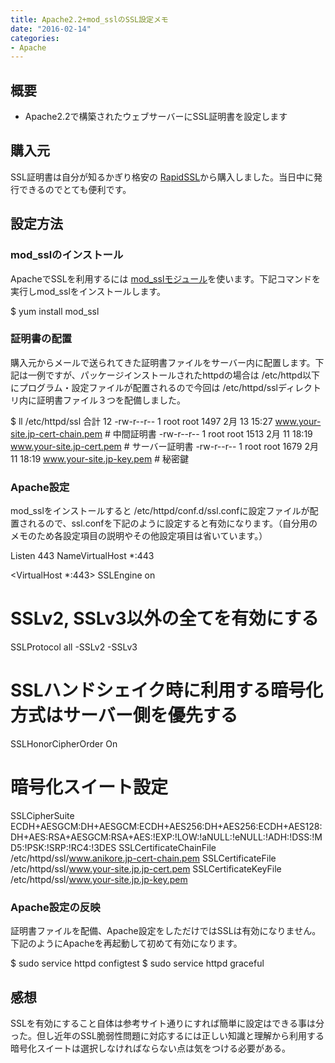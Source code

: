 ```yaml
---
title: Apache2.2+mod_sslのSSL設定メモ
date: "2016-02-14"
categories: 
- Apache
---
```


## 概要



*  Apache2.2で構築されたウェブサーバーにSSL証明書を設定します


## 購入元


SSL証明書は自分が知るかぎり格安の
[RapidSSL](http://www.rapid-ssl.jp/)から購入しました。当日中に発行できるのでとても便利です。


## 設定方法



### mod_sslのインストール


ApacheでSSLを利用するには
[mod_sslモジュール](http://httpd.apache.org/docs/2.2/en/mod/mod_ssl.html)を使います。下記コマンドを実行しmod_sslをインストールします。


$ yum install mod_ssl


### 証明書の配置


購入元からメールで送られてきた証明書ファイルをサーバー内に配置します。下記は一例ですが、パッケージインストールされたhttpdの場合は 
/etc/httpd以下にプログラム・設定ファイルが配置されるので今回は
/etc/httpd/sslディレクトリ内に証明書ファイル３つを配備しました。


$ ll /etc/httpd/ssl
合計 12
-rw-r--r-- 1 root root 1497  2月 13 15:27 www.your-site.jp-cert-chain.pem  # 中間証明書
-rw-r--r-- 1 root root 1513  2月 11 18:19 www.your-site.jp-cert.pem        # サーバー証明書
-rw-r--r-- 1 root root 1679  2月 11 18:19 www.your-site.jp-key.pem         # 秘密鍵


### Apache設定


mod_sslをインストールすると 
/etc/httpd/conf.d/ssl.confに設定ファイルが配置されるので、ssl.confを下記のように設定すると有効になります。（自分用のメモのため各設定項目の説明やその他設定項目は省いています。）


Listen 443
NameVirtualHost *:443

<VirtualHost *:443>
   SSLEngine on
   # SSLv2, SSLv3以外の全てを有効にする
   SSLProtocol all -SSLv2 -SSLv3
   # SSLハンドシェイク時に利用する暗号化方式はサーバー側を優先する
   SSLHonorCipherOrder On
   # 暗号化スイート設定
   SSLCipherSuite ECDH+AESGCM:DH+AESGCM:ECDH+AES256:DH+AES256:ECDH+AES128:DH+AES:RSA+AESGCM:RSA+AES:!EXP:!LOW:!aNULL:!eNULL:!ADH:!DSS:!MD5:!PSK:!SRP:!RC4:!3DES
   SSLCertificateChainFile /etc/httpd/ssl/www.anikore.jp-cert-chain.pem
   SSLCertificateFile /etc/httpd/ssl/www.your-site.jp.jp-cert.pem
   SSLCertificateKeyFile /etc/httpd/ssl/www.your-site.jp.jp-key.pem


### Apache設定の反映


証明書ファイルを配備、Apache設定をしただけではSSLは有効になりません。下記のようにApacheを再起動して初めて有効になります。


$ sudo service httpd configtest
$ sudo service httpd graceful


## 感想


SSLを有効にすること自体は参考サイト通りにすれば簡単に設定はできる事は分った。但し近年のSSL脆弱性問題に対応するには正しい知識と理解から利用する暗号化スイートは選択しなければならない点は気をつける必要がある。